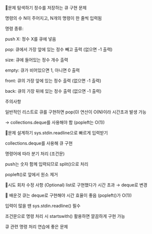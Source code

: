 📍문제 탐색하기
정수를 저장하는 큐 구현 문제

명령의 수 N이 주어지고, N개의 명령이 한 줄씩 입력됨

명령 종류:

push X: 정수 X를 큐에 넣음

pop: 큐에서 가장 앞에 있는 정수 빼고 출력 (없으면 -1 출력)

size: 큐에 들어있는 정수 개수 출력

empty: 큐가 비어있으면 1, 아니면 0 출력

front: 큐의 가장 앞에 있는 정수 출력 (없으면 -1 출력)

back: 큐의 가장 뒤에 있는 정수 출력 (없으면 -1 출력)

주의사항

일반적인 리스트로 큐를 구현하면 pop(0) 연산이 O(N)이라 시간초과 발생 가능

→ collections.deque를 사용해야 함 (popleft는 O(1))

📍문제 설계하기
sys.stdin.readline으로 빠르게 입력받기

collections.deque를 사용해 큐 구현

명령어에 따라 분기 처리 (조건문)

push는 숫자 함께 입력되므로 split()으로 처리

popleft()로 앞에서 원소 제거

📍시도 회차 수정 사항 (Optional)
list로 구현했다가 시간 초과 → deque로 변경

🥕 배운것
큐는 deque로 구현해야 시간 효율이 좋음 (popleft()가 O(1))

입력이 많을 땐 sys.stdin.readline() 필수

조건문으로 명령 처리 시 startswith() 활용하면 깔끔하게 구현 가능

큐 관련 명령 처리 연습에 좋은 문제
